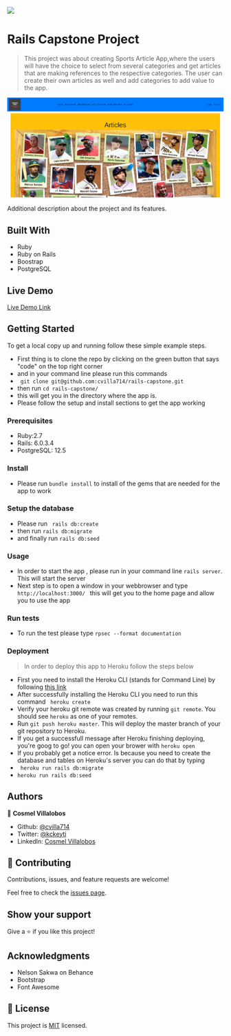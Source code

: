 ![](https://img.shields.io/badge/Microverse-blueviolet)

# Rails Capstone Project

> This project was about creating Sports Article App,where the users will have the choice to select from
> several categories and get articles that are making references to the respective categories. The user can
> create their own articles as well and add categories to add value to the app.

![screenshot](./app_screenshot.png)

Additional description about the project and its features.

## Built With

- Ruby
- Ruby on Rails
- Boostrap
- PostgreSQL

## Live Demo

[Live Demo Link](https://morning-island-07101.herokuapp.com/)

## Getting Started

To get a local copy up and running follow these simple example steps.

- First thing is to clone the repo by clicking on the green button that says "code" on the top right corner
- and in your command line please run this commands
- ` git clone git@github.com:cvilla714/rails-capstone.git`
- then run `cd rails-capstone/`
- this will get you in the directory where the app is.
- Please follow the setup and install sections to get the app working

### Prerequisites

- Ruby:2.7
- Rails: 6.0.3.4
- PostgreSQL: 12.5

### Install

- Please run `bundle install` to install of the gems that are needed for the app to work

### Setup the database

- Please run ` rails db:create`
- then run `rails db:migrate`
- and finally run `rails db:seed`

### Usage

- In order to start the app , please run in your command line `rails server`. This will start the server
- Next step is to open a window in your webbrowser and type `http://localhost:3000/ ` this will get you to the home page and allow you to use the app

### Run tests

- To run the test please type `rpsec --format documentation`

### Deployment

> In order to deploy this app to Heroku follow the steps below

- First you need to install the Heroku CLI (stands for Command Line) by following [this link](https://devcenter.heroku.com/articles/heroku-cli)
- After successfully installing the Heroku CLI you need to run this command ` heroku create`
- Verify your heroku git remote was created by running `git remote`. You should see `heroku` as one of your remotes.
- Run `git push heroku master`. This will deploy the master branch of your git repository to Heroku.
- If you get a successfull message after Heroku finishing deploying, you're goog to go! you can open your brower with `heroku open`
- If you probably get a notice error. Is because you need to create the database and tables on Heroku's server you can do that by typing
- ` heroku run rails db:migrate`
- `heroku run rails db:seed`

## Authors

👤 **Cosmel Villalobos**

- Github: [@cvilla714](https://github.com/cvilla714)
- Twitter: [@kckeyti](https://twitter.com/kckeyti)
- LinkedIn: [Cosmel Villalobos](https://www.linkedin.com/in/cosvilla/)

## 🤝 Contributing

Contributions, issues, and feature requests are welcome!

Feel free to check the [issues page](issues/).

## Show your support

Give a ⭐️ if you like this project!

## Acknowledgments

- Nelson Sakwa on Behance
- Bootstrap
- Font Awesome

## 📝 License

This project is [MIT](lic.url) licensed.
